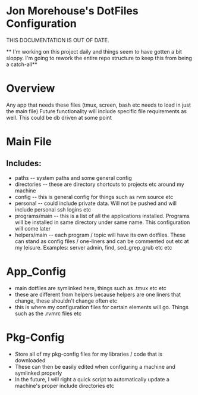 Jon Morehouse's DotFiles Configuration
=

THIS DOCUMENTATION IS OUT OF DATE.

** I'm working on this project daily and things seem to have gotten a bit sloppy. I'm going to rework the entire repo structure to keep this from being a catch-all**



Overview
=

Any app that needs these files (tmux, screen, bash etc needs to load in just the main file)
Future functionality will include specific file requirements as well. This could be db driven at some point

Main File
=

Includes:
-

-	paths -- system paths and some general config
-	directories -- these are directory shortcuts to projects etc around my machine
-	config -- this is general config for things such as rvm source etc
-	personal -- could include private data. Will not be pushed and will include personal ssh logins etc
-	programs/main -- this is a list of all the applications installed. Programs will be installed in same directory under same name. This configuration will come later
-	helpers/main -- each program / topic will have its own dotfiles. These can stand as config files / one-liners and can be commented out etc at my leisure. Examples: server admin, find, sed_grep_grub etc etc

App_Config
=

-	main dotfiles are symlinked here, things such as .tmux etc etc
-	these are different from helpers because helpers are one liners that change, these shouldn't change often etc
-	this is where my configuration files for certain elements will go. Things such as the .rvmrc files etc

Pkg-Config
=

-	Store all of my pkg-config files for my libraries / code that is downloaded
-	These can then be easily edited when configuring a machine and symlinked properly
-	In the future, I will right a quick script to automatically update a machine's proper include directories etc	

